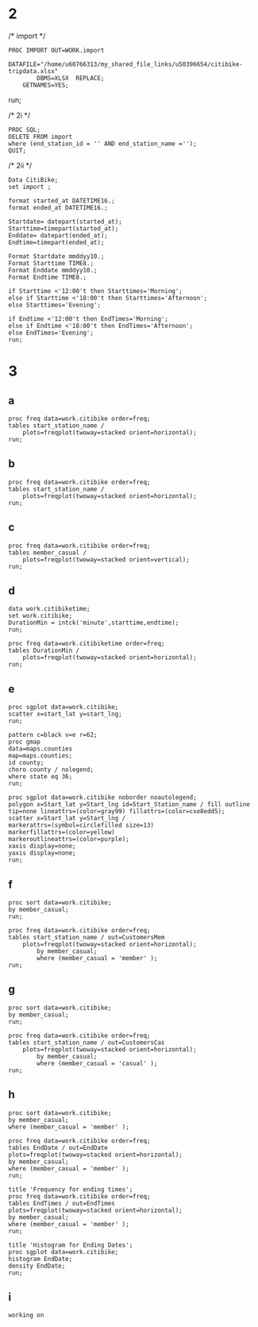 # 2

/* import */

    PROC IMPORT OUT=WORK.import 
            DATAFILE="/home/u60766313/my_shared_file_links/u50396654/citibike-tripdata.xlsx"
            DBMS=XLSX  REPLACE;
        GETNAMES=YES;
run;


/* 2i */

    PROC SQL;
    DELETE FROM import
    where (end_station_id = '' AND end_station_name ='');
    QUIT;



/* 2ii */

    Data CitiBike;
    set import ;

    format started_at DATETIME16.;
    format ended_at DATETIME16.;

    Startdate= datepart(started_at);
    Starttime=timepart(started_at);
    Enddate= datepart(ended_at);
    Endtime=timepart(ended_at);

    Format Startdate mmddyy10.;
    Format Starttime TIME8.;
    Format Enddate mmddyy10.;
    Format Endtime TIME8.;

    if Starttime <'12:00't then Starttimes='Morning';
    else if Starttime <'18:00't then Starttimes='Afternoon';
    else Starttimes='Evening';

    if Endtime <'12:00't then EndTimes='Morning';
    else if Endtime <'18:00't then EndTimes='Afternoon';
    else EndTimes='Evening';
    run;



# 3
## a

    proc freq data=work.citibike order=freq;
    tables start_station_name / 
        plots=freqplot(twoway=stacked orient=horizontal);
    run;


## b

    proc freq data=work.citibike order=freq;
    tables start_station_name / 
        plots=freqplot(twoway=stacked orient=horizontal);
    run;


## c


    proc freq data=work.citibike order=freq;
    tables member_casual / 
        plots=freqplot(twoway=stacked orient=vertical);
    run;



## d

    data work.citibiketime; 
    set work.citibike; 
    DurationMin = intck('minute',starttime,endtime); 
    run;

    proc freq data=work.citibiketime order=freq;
    tables DurationMin / 
        plots=freqplot(twoway=stacked orient=horizontal);
    run;


## e

    proc sgplot data=work.citibike;
    scatter x=start_lat y=start_lng;
    run;

    pattern c=black v=e r=62;
    proc gmap
    data=maps.counties 
    map=maps.counties;
    id county;
    choro county / nolegend;
    where state eq 36;
    run;

    proc sgplot data=work.citibike noborder noautolegend;
    polygon x=Start_lat y=Start_lng id=Start_Station_name / fill outline tip=none lineattrs=(color=gray99) fillattrs=(color=cxe8edd5);
    scatter x=Start_lat y=Start_lng /
    markerattrs=(symbol=circlefilled size=13)
    markerfillattrs=(color=yellow)
    markeroutlineattrs=(color=purple);
    xaxis display=none;
    yaxis display=none;
    run;

## f

    proc sort data=work.citibike;
    by member_casual;
    run;

    proc freq data=work.citibike order=freq;
    tables start_station_name / out=CustomersMem
        plots=freqplot(twoway=stacked orient=horizontal);
            by member_casual;
            where (member_casual = 'member' );
    run;



## g


    proc sort data=work.citibike;
    by member_casual;
    run;

    proc freq data=work.citibike order=freq;
    tables start_station_name / out=CustomersCas
        plots=freqplot(twoway=stacked orient=horizontal);
            by member_casual;
            where (member_casual = 'casual' );
    run;



## h


    proc sort data=work.citibike;
	by member_casual;
	where (member_casual = 'member' );

    proc freq data=work.citibike order=freq;
    tables EndDate / out=EndDate
    plots=freqplot(twoway=stacked orient=horizontal);	
    by member_casual;
    where (member_casual = 'member' );
    run;

    title 'Frequency for ending times';
    proc freq data=work.citibike order=freq;
    tables EndTimes / out=EndTimes
    plots=freqplot(twoway=stacked orient=horizontal);
    by member_casual;
    where (member_casual = 'member' );
    run;

    title 'Histogram for Ending Dates';
    proc sgplot data=work.citibike;
    histogram EndDate;
    density EndDate;
    run;

 
## i
    working on
